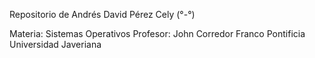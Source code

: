 Repositorio de Andrés David Pérez Cely   (°-°)

Materia: Sistemas Operativos
Profesor: John Corredor Franco
Pontificia Universidad Javeriana
